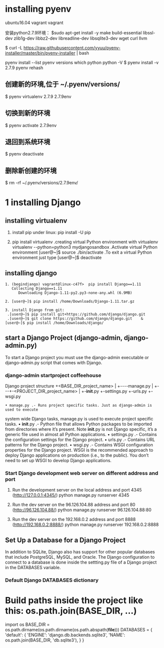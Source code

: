 # installing pyenv
ubuntu16.04
vagrant vagrant

安装python2.7.9环境：
$sudo apt-get install -y make build-essential libssl-dev zlib1g-dev libbz2-dev libreadline-dev libsqlite3-dev wget curl llvm

$ curl -L https://raw.githubusercontent.com/yyuu/pyenv-installer/master/bin/pyenv-installer | bash

pyenv install --list
pyenv versions
which python
python -V
$ pyenv install -v 2.7.9
pyenv rehash

## 创建新的环境,位于 ~/.pyenv/versions/
$ pyenv virtualenv 2.7.9 2.7.9env

## 切换到新的环境
$ pyenv activate 2.7.9env

## 退回到系统环境
$ pyenv deactivate

## 删除新创建的环境
$ rm -rf ~/.pyenv/versions/2.7.9env/


# 1 installing Django
## installing virtualenv
1. install pip under linux:
   pip install -U pip

2. pip install virtualenv
   .creating virtual Python environment with virtualenv
    virtualenv --python=python3 mydjangosandbox
   .Activate virtual Python environment
    [user@~]$ source ./bin/activate
   .To exit a virtual Python environment just type
      [user@~]$ deactivate

## installing django
    1. (begindjango) vagrant@linux-c47f>  pip install Django==1.11
       Collecting Django==1.11
          Downloading Django-1.11-py2.py3-none-any.whl (6.9MB)

    2. [user@~]$ pip install /home/Downloads/Django-1.11.tar.gz         

    3. install Django from git:
     .[user@~]$ pip install git+https://github.com/django/django.git
     .[user@~]$ git clone https://github.com/django/django.git    &  [user@~]$ pip install /home/Downloads/django/
      
## start  a Django Project  (django-admin, django-admin.py)
To start a Django project you must use the django-admin executable or django-admin.py script that comes with Django. 
### django-admin startproject coffeehouse
Django project structure
+<BASE_DIR_project_name>
|
+----manage.py
|
+---+-<PROJECT_DIR_project_name>
|
+-__init__.py
+-settings.py
+-urls.py
+-wsgi.py 
    
    • manage.py .- Runs project specific tasks. Just as django-admin is used to execute system wide Django tasks, manage.py is used to execute project specific tasks.
    • __init__.py .- Python file that allows Python packages to be imported from directories where it’s present. Note __init__.py is not Django specific, it’s a generic file used in almost all Python applications.
    • settings.py .- Contains the configuration settings for the Django project.
    • urls.py .- Contains URL patterns for the Django project.
    • wsgi.py .- Contains WSGI configuration properties for the Django project. WSGI is the recommended approach to deploy Django applications on production (i.e., to the public). You don’t need to set up WSGI to develop Django applications.      
      
### Start Django development web server on different address and port
1. Run the development server on the local address and port 4345 (http://127.0.0.1:4345/)
python manage.py runserver 4345

2. Run the dev server on the 96.126.104.88 address and port 80 (http://96.126.104.88/)
python manage.py runserver 96.126.104.88:80
3. Run the dev server on the 192.168.0.2 address and port 8888 (http://192.168.0.2:8888/)
python manage.py runserver 192.168.0.2:8888

## Set Up a Database for a Django Project
In addition to SQLite, Django also has support for other popular databases that include PostgreSQL, MySQL, and Oracle. The Django configuration to connect to a database is done inside the settting.py file of a Django project in the DATABASES variable.

### Default Django DATABASES dictionary
# Build paths inside the project like this: os.path.join(BASE_DIR, ...)
import os
BASE_DIR = os.path.dirname(os.path.dirname(os.path.abspath(__file__)))
DATABASES = {
'default': {
'ENGINE': 'django.db.backends.sqlite3',
'NAME': os.path.join(BASE_DIR, 'db.sqlite3'),
}
}





























